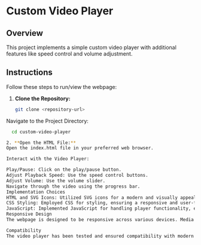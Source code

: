 # Custom Video Player

## Overview
This project implements a simple custom video player with additional features like speed control and volume adjustment.

## Instructions
Follow these steps to run/view the webpage:

1. **Clone the Repository:**
   ```bash
   git clone <repository-url>
Navigate to the Project Directory:

```bash
  cd custom-video-player

2. **Open the HTML File:**
Open the index.html file in your preferred web browser.

Interact with the Video Player:

Play/Pause: Click on the play/pause button.
Adjust Playback Speed: Use the speed control buttons.
Adjust Volume: Use the volume slider.
Navigate through the video using the progress bar.
Implementation Choices
HTML and SVG Icons: Utilized SVG icons for a modern and visually appealing interface.
CSS Styling: Employed CSS for styling, ensuring a responsive and user-friendly design.
JavaScript: Implemented JavaScript for handling player functionality, ensuring smooth operation at different speeds.
Responsive Design
The webpage is designed to be responsive across various devices. Media queries have been used to adjust layout, font sizes, and input range width for optimal viewing on desktops, tablets, and mobile devices.

Compatibility
The video player has been tested and ensured compatibility with modern web browsers.
